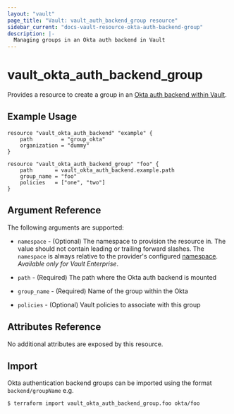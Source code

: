 ```yaml
---
layout: "vault"
page_title: "Vault: vault_auth_backend_group resource"
sidebar_current: "docs-vault-resource-okta-auth-backend-group"
description: |-
  Managing groups in an Okta auth backend in Vault
---
```


# vault\_okta\_auth\_backend\_group

Provides a resource to create a group in an
[Okta auth backend within Vault](https://www.vaultproject.io/docs/auth/okta.html).

## Example Usage

```hcl
resource "vault_okta_auth_backend" "example" {
    path         = "group_okta"
    organization = "dummy"
}

resource "vault_okta_auth_backend_group" "foo" {
    path       = vault_okta_auth_backend.example.path
    group_name = "foo"
    policies   = ["one", "two"]
}
```

## Argument Reference

The following arguments are supported:

* `namespace` - (Optional) The namespace to provision the resource in.
  The value should not contain leading or trailing forward slashes.
  The `namespace` is always relative to the provider's configured [namespace](/docs/providers/vault/index.html#namespace).
   *Available only for Vault Enterprise*.

* `path` - (Required) The path where the Okta auth backend is mounted

* `group_name` - (Required) Name of the group within the Okta

* `policies` - (Optional) Vault policies to associate with this group

## Attributes Reference

No additional attributes are exposed by this resource.

## Import

Okta authentication backend groups can be imported using the format `backend/groupName` e.g.

```
$ terraform import vault_okta_auth_backend_group.foo okta/foo
```
